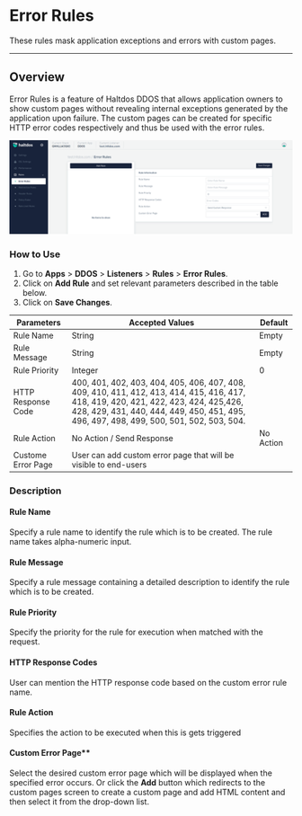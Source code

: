 # Error Rules
These rules mask application exceptions and errors with custom pages.

---

## Overview 
Error Rules is a feature of Haltdos DDOS that allows application owners to show custom pages without revealing internal exceptions generated by the application upon failure. The custom pages can be created for specific HTTP error codes respectively and thus be used with the error rules.

![ErrorRule](/img/ddos/v2/error_rule.png)

### How to Use
1. Go to **Apps** > **DDOS** > **Listeners** > **Rules** > **Error Rules**.
2. Click on **Add Rule** and set relevant parameters described in the table below.
3. Click on **Save Changes**.

| Parameters | Accepted Values | Default |
| ----------- | ----------- |------------|
| Rule Name|String|Empty
| Rule Message|String|Empty
| Rule Priority|Integer|0
| HTTP Response Code|400, 401, 402, 403, 404, 405, 406, 407, 408, 409, 410, 411, 412, 413, 414, 415, 416, 417, 418, 419, 420, 421, 422, 423, 424, 425,426, 428, 429, 431, 440, 444, 449, 450, 451, 495, 496, 497, 498, 499, 500, 501, 502, 503, 504. 
| Rule Action|No Action / Send Response|No Action
| Custome Error Page | User can add custom error page that will be visible to end-users

### Description

#### Rule Name

Specify a rule name to identify the rule which is to be created. The rule name takes alpha-numeric input.

#### Rule Message

Specify a rule message containing a detailed description to identify the rule which is to be created.

#### Rule Priority

Specify the priority for the rule for execution when matched with the request.

#### HTTP Response Codes

User can mention the HTTP response code based on the custom error rule name.

#### Rule Action

Specifies the action to be executed when this is gets triggered

#### Custom Error Page**

Select the desired custom error page which will be displayed when the specified error occurs. Or click the **Add** button which redirects to the custom pages screen to create a custom page and add HTML content and then select it from the drop-down list.